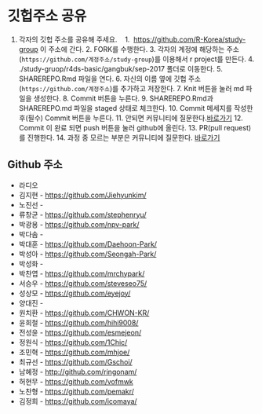 깃헙주소 공유
================

1.  각자의 깃헙 주소를 공유해 주세요.
    1.  <https://github.com/R-Korea/study-group> 이 주소에 간다.
    2.  FORK를 수행한다.
    3.  각자의 계정에 해당하는 주소(`https://github.com/계정주소/study-group`)를 이용해서 r project를 만든다.
    4.  ./study-gruop/r4ds-basic/gangbuk/sep-2017 폴더로 이동한다.
    5.  SHAREREPO.Rmd 파일을 연다.
    6.  자신의 이름 옆에 깃헙 주소(`https://github.com/계정주소`)를 추가하고 저장한다.
    7.  Knit 버튼을 눌러 md 파일을 생성한다.
    8.  Commit 버튼을 누른다.
    9.  SHAREREPO.Rmd과 SHAREREPO.md 파일을 staged 상태로 체크한다.
    10. Commit 메세지를 작성한 후(필수) Commit 버튼을 누른다.
    11. 안되면 커뮤니티에 질문한다.[바로가기](https://www.facebook.com/groups/krstudy/?fref=ts)
    12. Commit 이 완료 되면 push 버튼을 눌러 github에 올린다.
    13. PR(pull request)를 진행한다.
    14. 과정 중 모르는 부분은 커뮤니티에 질문한다. [바로가기](https://www.facebook.com/groups/krstudy/?fref=ts)

Github 주소
-----------

-   라디오
-   김지현 - <https://github.com/Jiehyunkim/>
-   노진선 -
-   류창균 - <https://github.com/stephenryu/>
-   박광용 - <https://github.com/npv-park/>
-   박다솜 -
-   박대훈 - <https://github.com/Daehoon-Park/>
-   박성아 - <https://github.com/Seongah-Park/>
-   박성화 -
-   박찬엽 - <https://github.com/mrchypark/>
-   서승우 - <https://github.com/steveseo75/>
-   성상모 - <https://github.com/eyejoy/>
-   양대진 -
-   원치환 - <https://github.com/CHWON-KR/>
-   윤희철 - <https://github.com/hihi9008/>
-   전성윤 - <https://github.com/esmejeon/>
-   정원식 - <https://github.com/1Chic/>
-   조민혁 - <https://github.com/mhjoe/>
-   최규선 - <https://github.com/Gschoi/>
-   남혜정 - <http://github.com/ringonam/>
-   허현무 - <https://github.com/vofmwk>
-   노찬형 - <https://github.com/pemakr/>
-   김정희 - <https://github.com/icomaya/>    
